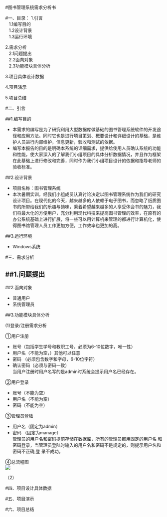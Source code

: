              
#图书管理系统需求分析书

#一、目录：
 1.引言<br>
 &nbsp;&nbsp;&nbsp;1.1编写目的<br>
 &nbsp;&nbsp;&nbsp;1.2设计背景<br>
 &nbsp;&nbsp;&nbsp;1.3运行环境<br>
 
 2.需求分析<br>
 &nbsp;&nbsp;&nbsp;2.1问题提出<br>
 &nbsp;&nbsp;&nbsp;2.2面向对象<br>
 &nbsp;&nbsp;&nbsp;2.3功能模块具体分析<br>
 
 3.项目具体设计数据<br>
 
 4.项目演示<br>
 
 5.项目总结<br>
 
 
#二、引言

##1.编写目的
 - 本需求的编写是为了研究利用大型数据库做基础的图书管理系统软件的开发途径和应用方法。同时它也是进行项目策划、概要设计和详细设计的基础，是维护人员进行内部维护，信息更新，验收和测试的依据。
 - 编写本报告的目的是明确本系统的详细需求，提供给使用人员确认系统的功能和性能，使大家深入的了解我们小组项目的具体分析数据情况，并且作为框架在此基础上进行修改和完善，同时作为我们小组项目设计的依据和指导老师的验收标准。

##2.设计背景
 - 项目名称：图书管理系统
 - 本次暑期实训，经我们小组成员认真讨论决定以图书管理系统作为我们的研究设计项目。在现代化的今天，越来越多的人依赖于电子图书，而忽略了纸质图书的所带给我们的乐趣与韵味，秉着希望越来越多的人享受体会书的魅力，我们将最大化的方便用户，充分利用现代科技来提高图书管理的效率，在原有的办公系统基础上进行扩展，将一些可以用计算机来管理的都进行计算机化，使得图书馆管理人员工作更加方便，工作效率也更加的高。 
 
##3.运行环境
 - Windows系统
 
#三、需求分析

##1.问题提出
 - 
 
##2.面向对象
 - 普通用户
 - 系统管理员
 
##3.功能模块具体分析

(1)登录/注册需求分析

①用户注册    

 - 账号（包括学生学号和教职工号，必须为6-10位数字，唯一性）
 - 用户名（不能为空，）其他可以任意
 - 密码 （必须包含数字和字母，6-10位字符）
 - 确认密码（必须与密码一致）
 <br>当用户注册时用户名写的是admin时系统会提示用户名已经存在。<br>  

②用户登录

 - 账号（不能为空）
 - 用户名（不能为空）
 - 密码（不能为空）
 
 ③管理员登陆

 - 用户名（固定为admin）
 - 密码 （固定为manage）
 <br>管理员的用户名和密码提前存储在数据库，所有的管理员都用固定的用户名
              和密码登录，当管理员登陆时输入的用户名和密码不是规定的，则提示用户名和密码不正确,登 录不成功。<br> 
              
④总流程图<br>
![](http://chuantu.biz/t5/125/1499153387x2890171875.png)


（2）
              
#四、项目设计具体数据

#五、项目演示

#六、项目总结             

             
              
    
